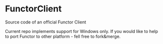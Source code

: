# FunctorClient
Source code of an official Functor Client

Current repo implements support for Windows only. If you would like to help to port Functor to other platform - fell free to fork&merge.